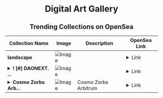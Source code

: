 <div align="center">

# Digital Art Gallery

## Trending Collections on OpenSea

| Collection Name                       | Image                                                                                     | Description                       | OpenSea Link                                                                                          |
|---------------------------------------|-------------------------------------------------------------------------------------------|-----------------------------------|--------------------------------------------------------------------------------------------------------|
| **landscape** | ![Image](https://i.seadn.io/s/raw/files/a3f081502663dd91d8399065666dfacb.webp?w=500&auto=format?w=200&auto=format) |  | <details><summary>Link</summary>[landscape](https://opensea.io/collection/landscape-374)</details> |
| **<details><summary>! [#] DAONEXT. ...</summary>! [#] DAONEXT. COM</details>** | ![Image](https://i.seadn.io/s/raw/files/6ad803af286ad0259308847c1900651e.png?w=500&auto=format?w=200&auto=format) |  | <details><summary>Link</summary>[! [#] DAONEXT. COM](https://opensea.io/collection/daonext-com-4080)</details> |
| **<details><summary>Cosmo Zorbs Arb...</summary>Cosmo Zorbs Arbitrum</details>** | ![Image](https://i.seadn.io/s/raw/files/4cc02184396068290f9b874a79ff8c50.webp?w=500&auto=format?w=200&auto=format) |  Cosmo Zorbs Arbitrum | <details><summary>Link</summary>[Cosmo Zorbs Arbitrum](https://opensea.io/collection/cosmo-zorbs-arbitrum)</details> |

</div>